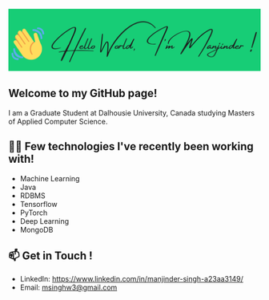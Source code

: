 ![image](https://github.com/ManjinderSingh3/ManjinderSingh3/blob/main/my-intro.png?raw=true)


## Welcome to my GitHub page!

I am a Graduate Student at Dalhousie University, Canada studying Masters of Applied Computer Science.

## :man_technologist: Few technologies I've recently been working with!

* Machine Learning
* Java
* RDBMS
* Tensorflow
* PyTorch
* Deep Learning
* MongoDB

## 📫 Get in Touch !

* LinkedIn: https://www.linkedin.com/in/manjinder-singh-a23aa3149/
* Email: msinghw3@gmail.com
